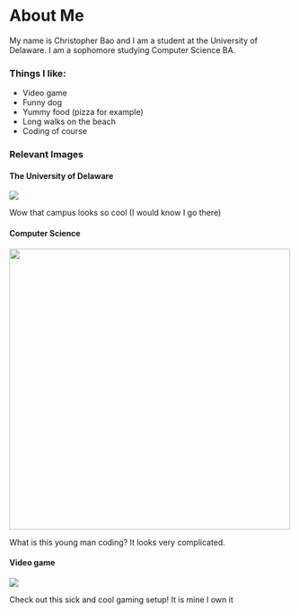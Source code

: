 <html>
  <h1>About Me</h1>
  <body>
    <p>My name is Christopher Bao and I am a student at the University of Delaware. I am a sophomore studying Computer Science BA.</p>
    <h3>Things I like:</h3>
      <ul>
        <li>Video game</li>
        <li>Funny dog</li>
        <li>Yummy food (pizza for example)</li>
        <li>Long walks on the beach</li>
        <li>Coding of course</li>
      </ul>
    <h3>Relevant Images</h3>
    <h4>The University of Delaware</h4>
    <img src="https://marvel-b1-cdn.bc0a.com/f00000000164722/www.udel.edu/content/udel/en/academics/colleges/grad/prospective-students/why-ud/_jcr_content/par_udel/columngenerator_788838291/par_1/image.img.jpg/1603818658683.jpg">
    <p>Wow that campus looks so cool (I would know I go there)</p>
    <h4>Computer Science</h4>
    <img src="https://images.ctfassets.net/2htm8llflwdx/1LEJIT9KGRC4nwTJ5vuS6H/1b70f0c0e68e42db55bdd306d44c27f0/Shorelight_Computer_Science.jpg" width=500 height=500>
    <p>What is this young man coding? It looks very complicated.</p>
    <h4>Video game</h4>
    <img src="https://i.ytimg.com/vi/pFnYSEUXdQo/maxresdefault.jpg">
    <p>Check out this sick and cool gaming setup! It is mine I own it</p>
  </body> 
